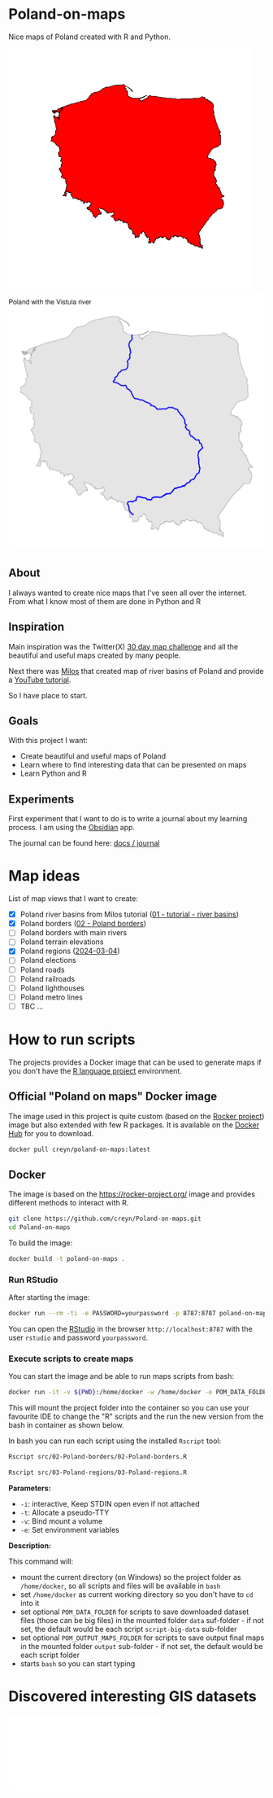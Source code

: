 # Poland-on-maps

Nice maps of Poland created with R and Python.

![02-Poland-borders](src/02-Poland-borders/02-Poland-borders.png)
![04-Poland-rivers](output/04-Poland-rivers.png)
## About

I always wanted to create nice maps that I've seen all over the internet. From what I know most of them are done in Python and R

## Inspiration

Main inspiration was the Twitter(X) [30 day map challenge](https://twitter.com/hashtag/30DayMapChallenge) and all the beautiful and useful maps created by many people.

Next there was [Milos](https://twitter.com/milos_agathon) that created map of river basins of Poland and provide a [YouTube tutorial](https://www.youtube.com/watch?v=fIOCVCxh2B8).

So I have place to start.

## Goals

With this project I want:
- Create beautiful and useful maps of Poland
- Learn where to find interesting data that can be presented on maps
- Learn Python and R

## Experiments

First experiment that I want to do is to write a journal about my learning process. I am using the [Obsidian](https://obsidian.md/) app.

The journal can be found here: [docs / journal](docs/journal/)

# Map ideas

List of map views that I want to create:

- [x] Poland river basins from Milos tutorial ([01 - tutorial - river basins](docs/01%20-%20tutorial%20-%20river%20basins.md))
- [x] Poland borders ([02 - Poland borders](docs/02%20-%20Poland%20borders.md))
- [ ] Poland borders with main rivers
- [ ] Poland terrain elevations
- [x] Poland regions ([2024-03-04](docs/journal/2024-03-04.md))
- [ ] Poland elections
- [ ] Poland roads
- [ ] Poland railroads
- [ ] Poland lighthouses
- [ ] Poland metro lines
- [ ] TBC ...

# How to run scripts

The projects provides a Docker image that can be used to generate maps if you don't have the [R language project](docs/R%20language%20project.md) environment.

## Official "Poland on maps" Docker image

The image used in this project is quite custom (based on the [Rocker project](docs/Rocker%20project.md)) image but also extended with few R packages. It is available on the [Docker Hub](docs/Docker%20Hub.md) for you to download.

```bash
docker pull creyn/poland-on-maps:latest
```

## Docker

The image is based on the https://rocker-project.org/ image and provides different methods to interact with R.

```bash
git clone https://github.com/creyn/Poland-on-maps.git
cd Poland-on-maps
```

To build the image:
```bash
docker build -t poland-on-maps .
```

### Run RStudio

After starting the image:
```bash
docker run --rm -ti -e PASSWORD=yourpassword -p 8787:8787 poland-on-maps
```

You can open the [RStudio](docs/RStudio.md) in the browser `http://localhost:8787` with the user `rstudio` and password `yourpassword`.

### Execute scripts to create maps

You can start the image and be able to run maps scripts from bash:
```bash
docker run -it -v ${PWD}:/home/docker -w /home/docker -e POM_DATA_FOLDER=/home/docker/data -e POM_OUTPUT_MAPS_FOLDER=/home/docker/output poland-on-maps bash
```

This will mount the project folder into the container so you can use your favourite IDE to change the "R" scripts and the run the new version from the bash in container as shown below.

In bash you can run each script using the installed `Rscript` tool:
```bash
Rscript src/02-Poland-borders/02-Poland-borders.R
```
```bash
Rscript src/03-Poland-regions/03-Poland-regions.R
```

**Parameters:**

- `-i`: interactive, Keep STDIN open even if not attached
- `-t`: Allocate a pseudo-TTY
- `-v`: Bind mount a volume
- `-e`: Set environment variables

**Description:**

This command will:
- mount the current directory (on Windows) so the project folder as `/home/docker`, so all scripts and files will be available in `bash `
- set `/home/docker` as current working directory so you don't have to `cd` into it
- set optional `POM_DATA_FOLDER` for scripts to save downloaded dataset files (those can be big files) in the mounted folder `data` suf-folder - if not set, the default would be each script `script-big-data` sub-folder
- set optional `POM_OUTPUT_MAPS_FOLDER` for scripts to save output final maps in the mounted folder `output` sub-folder - if not set, the default would be each script folder
- starts `bash` so you can start typing

# Discovered interesting GIS datasets

![Datasets](docs/Public%20datasets.md#Datasets)

